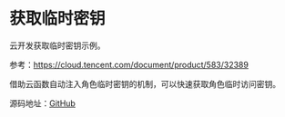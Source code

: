 # 获取临时密钥

云开发获取临时密钥示例。

参考：https://cloud.tencent.com/document/product/583/32389

借助云函数自动注入角色临时密钥的机制，可以快速获取角色临时访问密钥。

源码地址：[GitHub](https://github.com/TencentCloudBase/cloudbase-templates/blob/master/access-token/)
